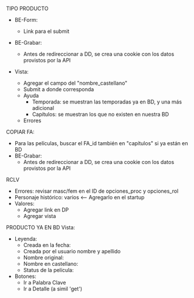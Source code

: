 TIPO PRODUCTO
- BE-Form:
    - Link para el submit
- BE-Grabar:
   	- Antes de redireccionar a DD, se crea una cookie con los datos provistos por la API

- Vista:
    - Agregar el campo del "nombre_castellano"
    - Submit a donde corresponda
    - Ayuda
        - Temporada: se muestran las temporadas ya en BD, y una más adicional
        - Capítulos: se muestran los que no existen en nuestra BD
    - Errores

COPIAR FA: 
- Para las películas, buscar el FA_id también en "capítulos" si ya están en BD
- BE-Grabar:
   	- Antes de redireccionar a DD, se crea una cookie con los datos provistos por la API

RCLV
- Errores: revisar masc/fem en el ID de opciones_proc y opciones_rol
- Personaje histórico: varios <-- Agregarlo en el startup
- Valores:
    - Agregar link en DP
    - Agregar vista

PRODUCTO YA EN BD
Vista:
- Leyenda:
    - Creada en la fecha:
    - Creada por el usuario nombre y apellido
    - Nombre original:
    - Nombre en castellano:
    - Status de la película:
- Botones:
    - Ir a Palabra Clave
    - Ir a Detalle (a simil 'get')
